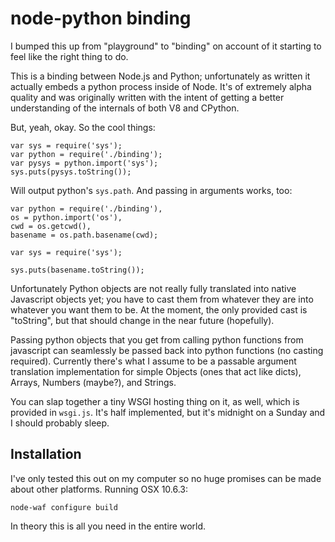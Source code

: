 node-python binding 
======================

I bumped this up from "playground" to "binding" on account of it starting to feel like the
right thing to do. 

This is a binding between Node.js and Python; unfortunately as written it actually embeds a
python process inside of Node. It's of extremely alpha quality and was originally written with
the intent of getting a better understanding of the internals of both V8 and CPython.

But, yeah, okay. So the cool things:

    var sys = require('sys');
    var python = require('./binding');
    var pysys = python.import('sys');
    sys.puts(pysys.toString());

Will output python's `sys.path`. And passing in arguments works, too:

    var python = require('./binding'),
    os = python.import('os'),
    cwd = os.getcwd(),
    basename = os.path.basename(cwd);

    var sys = require('sys');

    sys.puts(basename.toString());

Unfortunately Python objects are not really fully translated into native Javascript objects yet;
you have to cast them from whatever they are into whatever you want them to be. At the moment, the
only provided cast is "toString", but that should change in the near future (hopefully).

Passing python objects that you get from calling python functions from javascript can seamlessly
be passed back into python functions (no casting required). Currently there's what I assume to be
a passable argument translation implementation for simple Objects (ones that act like dicts), 
Arrays, Numbers (maybe?), and Strings.

You can slap together a tiny WSGI hosting thing on it, as well, which is provided in `wsgi.js`.
It's half implemented, but it's midnight on a Sunday and I should probably sleep.

Installation
------------ 

I've only tested this out on my computer so no huge promises can be made about other platforms.
Running OSX 10.6.3:

    node-waf configure build

In theory this is all you need in the entire world.
